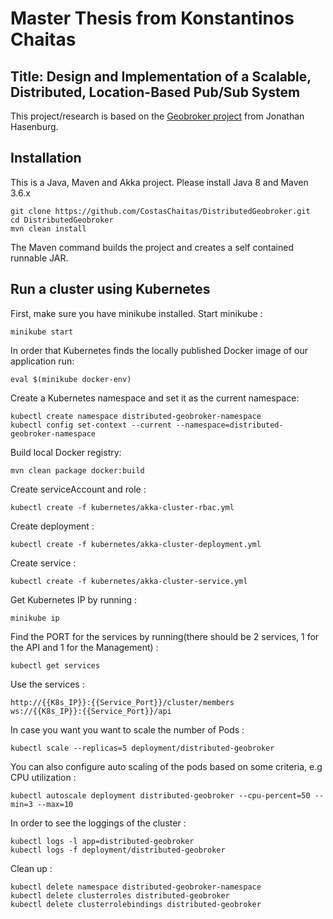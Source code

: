 # Master Thesis from Konstantinos Chaitas
 
## Title: Design and Implementation of a Scalable, Distributed, Location-Based Pub/Sub System

This project/research is based on the [Geobroker project](https://github.com/MoeweX/geobroker) from Jonathan Hasenburg.

## Installation

This is a Java, Maven and Akka project. Please install Java 8 and Maven 3.6.x

```
git clone https://github.com/CostasChaitas/DistributedGeobroker.git
cd DistributedGeobroker
mvn clean install
```
The Maven command builds the project and creates a self contained runnable JAR.


## Run a cluster using Kubernetes

First, make sure you have minikube installed. Start minikube : 
```
minikube start
```
In order that Kubernetes finds the locally published Docker image of our application run:
```
eval $(minikube docker-env)
```

Create a Kubernetes namespace and set it as the current namespace: 
```
kubectl create namespace distributed-geobroker-namespace
kubectl config set-context --current --namespace=distributed-geobroker-namespace
```

Build local Docker registry:
```
mvn clean package docker:build
```
Create serviceAccount and role :
```
kubectl create -f kubernetes/akka-cluster-rbac.yml
```
Create deployment :
```
kubectl create -f kubernetes/akka-cluster-deployment.yml
```
Create service : 
```
kubectl create -f kubernetes/akka-cluster-service.yml
```
Get Kubernetes IP by running : 
```
minikube ip
```
Find the PORT for the services by running(there should be 2 services, 1 for the API and 1 for the Management) : 
```
kubectl get services
```
Use the services :
```
http://{{K8s_IP}}:{{Service_Port}}/cluster/members
ws://{{K8s_IP}}:{{Service_Port}}/api
```

In case you want you want to scale the number of Pods : 

```
kubectl scale --replicas=5 deployment/distributed-geobroker
```

You can also configure auto scaling of the pods based on some criteria, e.g CPU utilization : 
```
kubectl autoscale deployment distributed-geobroker --cpu-percent=50 --min=3 --max=10
```

In order to see the loggings of the cluster :
```
kubectl logs -l app=distributed-geobroker
kubectl logs -f deployment/distributed-geobroker
```

Clean up :
```
kubectl delete namespace distributed-geobroker-namespace
kubectl delete clusterroles distributed-geobroker
kubectl delete clusterrolebindings distributed-geobroker
```

